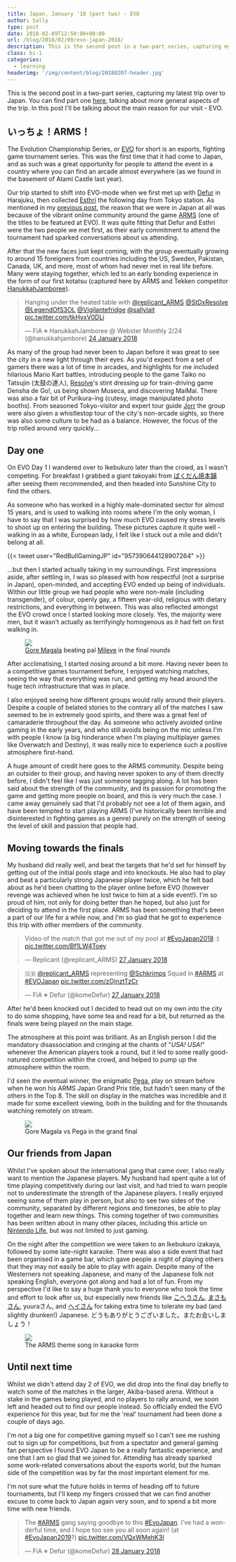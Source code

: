 ```yaml
---
title: Japan, January '18 (part two) - EVO
author: Sally
type: post
date: 2018-02-09T12:50:00+00:00
url: /blog/2018/02/09/evo-japan-2018/
description: This is the second post in a two-part series, capturing my latest trip over to Japan. In this post I'll be talking about the main reason for our visit - EVO.
class: bi-1
categories:
  - learning
headerimg: '/img/content/blog/20180207-header.jpg'
---
```

<p class="lede">This is the second post in a two-part series, capturing my latest trip over to Japan. You can find part one <a href="/blog/2018/02/08/evo-japan-2018/">here</a>, talking about more general aspects of the trip. In this post I'll be talking about the main reason for our visit - EVO.</p>

## いっちょ！ARMS！

The Evolution Championship Series, or [EVO](https://en.wikipedia.org/wiki/Evolution_Championship_Series) for short is an esports, fighting game tournament series. This was the first time that it had come to Japan, and as such was a great opportunity for people to attend the event in a country where you can find an arcade almost everywhere (as we found in the basement of Atami Castle last year).

Our trip started to shift into EVO-mode when we first met up with [Defur](https://twitter.com/komedefur) in Harajuku, then collected [Esthri](https://twitter.com/LegendOfS3OL) the following day from Tokyo station. As mentioned in my [previous post](/blog/2018/02/08/evo-japan-2018/), the reason that we were in Japan at all was because of the vibrant online community around the game [ARMS](https://www.nintendo.co.uk/Games/Nintendo-Switch/ARMS-1173200.html) (one of the titles to be featured at EVO). It was quite fitting that Defur and Esthri were the two people we met first, as their early commitment to attend the tournament had sparked conversations about us attending.

After that the new faces just kept coming, with the group eventually growing to around 15 foreigners from countries including the US, Sweden, Pakistan, Canada, UK, and more, most of whom had never met in real life before. Many were staying together, which led to an early bonding experience in the form of our first kotatsu (captured here by ARMS and Tekken competitor [HanukkahJamboree](https://twitter.com/hanukkahjambore/)).

<blockquote class="twitter-tweet" data-lang="en-gb"><p lang="en" dir="ltr">Hanging under the heated table with <a href="https://twitter.com/replicant_ARMS?ref_src=twsrc%5Etfw">@replicant_ARMS</a> <a href="https://twitter.com/StDxResolve?ref_src=twsrc%5Etfw">@StDxResolve</a> <a href="https://twitter.com/LegendOfS3OL?ref_src=twsrc%5Etfw">@LegendOfS3OL</a> <a href="https://twitter.com/Vigilantefridge?ref_src=twsrc%5Etfw">@Vigilantefridge</a> <a href="https://twitter.com/sallylait?ref_src=twsrc%5Etfw">@sallylait</a> <a href="https://t.co/tkHvxV0DLi">pic.twitter.com/tkHvxV0DLi</a></p>&mdash; FiA ※ HanukkahJamboree @ Webster Monthly 2/24 (@hanukkahjambore) <a href="https://twitter.com/hanukkahjambore/status/956054902844862464?ref_src=twsrc%5Etfw">24 January 2018</a></blockquote>

As many of the group had never been to Japan before it was great to see the city in a new light through their eyes. As you'd expect from a set of gamers there was a lot of time in arcades, and highlights for me included hilarious Mario Kart battles, introducing people to the game Taiko no Tatsujin (太鼓の達人), [Resolve](https://twitter.com/StDxResolve)'s stint dressing up for train-driving game Densha de Go!, us being shown Museca, and discovering MaiMai. There was also a fair bit of Purikura-ing (cutesy, image manipulated photo booths). From seasoned Tokyo-visitor and expert tour guide [Jorr](https://twitter.com/jorrtweets) the group were also given a whistlestop tour of the city's non-arcade sights, so there was also some culture to be had as a balance. However, the focus of the trip rolled around very quickly...


## Day one

On EVO Day 1 I wandered over to Ikebukuro later than the crowd, as I wasn't competing. For breakfast I grabbed a giant takoyaki from [ばくだん焼本舗](https://fastjapan.com/en/p130337) after seeing them recommended, and then headed into Sunshine City to find the others.

As someone who has worked in a highly male-dominated sector for almost 15 years, and is used to walking into rooms where I'm the only woman, I have to say that I was surprised by how much EVO caused my stress levels to shoot up on entering the building. These pictures capture it quite well - walking in as a white, European lady, I felt like I stuck out a mile and didn't belong at all.

{{< tweet user="RedBullGamingJP" id="957390644128907264" >}}

...but then I started actually taking in my surroundings. First impressions aside, after settling in, I was so pleased with how respectful (not a surprise in Japan), open-minded, and accepting EVO ended up being of individuals. Within our little group we had people who were non-male (including transgender), of colour, openly gay, a fifteen year-old, religious with dietary restrictions, and everything in between. This was also reflected amongst the EVO crowd once I started looking more closely. Yes, the majority were men, but it wasn't actually as terrifyingly homogenous as it had felt on first walking in.

<figure>
<img src="/img/content/blog/20180209-finals1.jpg" />
<figcaption><a href="https://twitter.com/StDxGoreMagala">Gore Magala</a> beating pal <a href="https://twitter.com/MileveIt">Mileve</a> in the final rounds</figcaption>
</figure>

After acclimatising, I started nosing around a bit more. Having never been to a competitive games tournament before, I enjoyed watching matches, seeing the way that everything was run, and getting my head around the huge tech infrastructure that was in place.

 I also enjoyed seeing how different groups would rally around their players. Despite a couple of belated stories to the contrary all of the matches I saw seemed to be in extremely good spirits, and there was a great feel of camaraderie throughout the day. As someone who actively avoided online gaming in the early years, and who still avoids being on the mic unless I'm with people I know (a big hinderance when I'm playing multiplayer games like Overwatch and Destiny), it was really nice to experience such a positive atmosphere first-hand.

A huge amount of credit here goes to the ARMS community. Despite being an outsider to their group, and having never spoken to any of them directly before, I didn't feel like I was just someone tagging along. A lot has been said about the strength of the community, and its passion for promoting the game and getting more people on board, and this is very much the case. I came away genuinely sad that I'd probably not see a lot of them again, and have been tempted to start playing ARMS (I've historically been terrible and disinterested in fighting games as a genre) purely on the strength of seeing the level of skill and passion that people had.


## Moving towards the finals

My husband did really well, and beat the targets that he'd set for himself by getting out of the initial pools stage and into knockouts. He also had to play and beat a particularly strong Japanese player twice, which he felt bad about as he'd been chatting to the player online before EVO (however revenge was achieved when he lost twice to him at a side event!). I'm so proud of him, not only for doing better than he hoped, but also just for deciding to attend in the first place. ARMS has been something that's been a part of our life for a while now, and I'm so glad that he got to experience this trip with other members of the community.

<blockquote class="twitter-tweet" data-lang="en-gb"><p lang="en" dir="ltr">Video of the match that got me out of my pool at <a href="https://twitter.com/hashtag/EvoJapan2018?src=hash&amp;ref_src=twsrc%5Etfw">#EvoJapan2018</a> :) <a href="https://t.co/Bf1LW4Toey">pic.twitter.com/Bf1LW4Toey</a></p>&mdash; Replicant (@replicant_ARMS) <a href="https://twitter.com/replicant_ARMS/status/957108488441757696?ref_src=twsrc%5Etfw">27 January 2018</a></blockquote>


<blockquote class="twitter-tweet" data-lang="en-gb"><p lang="en" dir="ltr">🇬🇧 <a href="https://twitter.com/replicant_ARMS?ref_src=twsrc%5Etfw">@replicant_ARMS</a> representing <a href="https://twitter.com/Schkrimps?ref_src=twsrc%5Etfw">@Schkrimps</a> Squad in <a href="https://twitter.com/hashtag/ARMS?src=hash&amp;ref_src=twsrc%5Etfw">#ARMS</a> at <a href="https://twitter.com/hashtag/EVOJapan?src=hash&amp;ref_src=twsrc%5Etfw">#EVOJapan</a> <a href="https://t.co/zOjnztTzCr">pic.twitter.com/zOjnztTzCr</a></p>&mdash; FiA ※ Defur (@komeDefur) <a href="https://twitter.com/komeDefur/status/957093258638667778?ref_src=twsrc%5Etfw">27 January 2018</a></blockquote>

After he'd been knocked out I decided to head out on my own into the city to do some shopping, have some tea and read for a bit, but returned as the finals were being played on the main stage.

The atmosphere at this point was brilliant. As an English person I did the mandatory disassociation and cringing at the chants of "_USA! USA!_" whenever the American players took a round, but it led to some really good-natured competition within the crowd, and helped to pump up the atmosphere within the room.

I'd seen the eventual winner, the enigmatic [Pega](https://twitter.com/p00p0p), play on stream before when he won his ARMS Japan Grand Prix title, but hadn't seen many of the others in the Top 8. The skill on display in the matches was incredible and it made for some excellent viewing, both in the building and for the thousands watching remotely on stream.

<figure>
<img src="/img/content/blog/20180209-finals2.jpg" />
<figcaption>Gore Magala vs Pega in the grand final</figcaption>
</figure>


## Our friends from Japan

Whilst I've spoken about the international gang that came over, I also really want to mention the Japanese players. My husband had spent quite a lot of time playing competitively during our last visit, and had tried to warn people not to underestimate the strength of the Japanese players. I really enjoyed seeing some of them play in person, but also to see two sides of the community, separated by different regions and timezones, be able to play together and learn new things. This coming together of two communities has been written about in many other places, including this article on [Nintendo Life](http://www.nintendolife.com/news/2018/02/feature_this_aint_a_scene_its_an_arms_race_at_evo_japan_2018), but was not limited to just gaming.

On the night after the competition we were taken to an Ikebukuro izakaya, followed by some late-night karaoke. There was also a side event that had been organised in a game bar, which gave people a night of playing others that they may not easily be able to play with again. Despite many of the Westerners not speaking Japanese, and many of the Japanese folk not speaking English, everyone got along and had a lot of fun. From my perspective I'd like to say a huge thank you to everyone who took the time and effort to look after us, but especially new friends like [こへうさん](https://twitter.com/khkhgms), [まさもさん](https://twitter.com/masamo770531), yuuraさん, and [へイさん](https://twitter.com/HEI_games) for taking extra time to tolerate my bad (and slightly drunken!) Japanese. どうもありがとうございました。またお会いしましょう！

<figure>
<img src="/img/content/blog/20180209-karaoke.jpg" />
<figcaption>The ARMS theme song in karaoke form</figcaption>
</figure>

## Until next time

Whilst we didn't attend day 2 of EVO, we did drop into the final day briefly to watch some of the matches in the larger, Akiba-based arena. Without a stake in the games being played, and no players to rally around, we soon left and headed out to find our people instead. So officially ended the EVO experience for this year, but for me the 'real' tournament had been done a couple of days ago.

I'm not a big one for competitive gaming myself so I can't see me rushing out to sign up for competitions, but from a spectator and general gaming fan perspective I found EVO Japan to be a really fantastic experience, and one that I am so glad that we joined for. Attending has already sparked some work-related conversations about the esports world, but the human side of the competition was by far the most important element for me.

I'm not sure what the future holds in terms of heading off to future tournaments, but I'll keep my fingers crossed that we can find another excuse to come back to Japan again very soon, and to spend a bit more time with new friends.

<blockquote class="twitter-tweet" data-lang="en-gb"><p lang="en" dir="ltr">The <a href="https://twitter.com/hashtag/ARMS?src=hash&amp;ref_src=twsrc%5Etfw">#ARMS</a> gang saying goodbye to this <a href="https://twitter.com/hashtag/EvoJapan?src=hash&amp;ref_src=twsrc%5Etfw">#EvoJapan</a>. I&#39;ve had a wonderful time, and I hope too see you all soon again! (at <a href="https://twitter.com/hashtag/EvoJapan2019?src=hash&amp;ref_src=twsrc%5Etfw">#EvoJapan2019</a>?) <a href="https://t.co/VQxWMehK3I">pic.twitter.com/VQxWMehK3I</a></p>&mdash; FiA ※ Defur (@komeDefur) <a href="https://twitter.com/komeDefur/status/957630072571097088?ref_src=twsrc%5Etfw">28 January 2018</a></blockquote>

<script async src="https://platform.twitter.com/widgets.js" charset="utf-8"></script>
